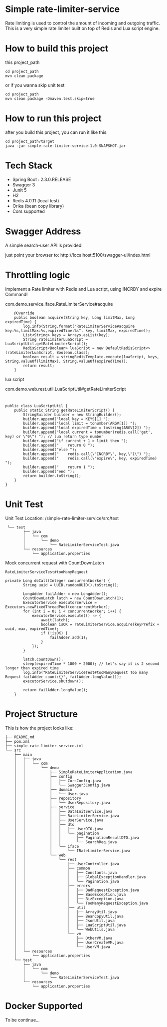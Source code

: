 
# Simple rate-limiter-service
Rate limiting is used to control the amount of incoming and outgoing traffic.
This is a very simple rate limiter built on top of Redis and Lua script engine.

# How to build this project
this project_path

```$xslt
cd project_path
mvn clean package
```

or if you wanna skip unit test

```$xslt
cd project_path
mvn clean package -Dmaven.test.skip=true
```

# How to run this project 
after you build this project, you can run it like this:

```$xslt
cd project_path/target
java -jar simple-rate-limiter-service-1.0-SNAPSHOT.jar
```

# Tech Stack

- Spring Boot : 2.3.0.RELEASE
- Swagger 3
- Junit 5
- H2
- Redis 4.0.11 (local test)
- Orika (bean copy library)
- Cors supported

# Swagger Address
A simple search-user API is provided!

just point your browser to: http://localhost:5100/swagger-ui/index.html

# Throttling logic
Implement a Rate limiter with Redis and Lua script, using INCRBY and expire Command!

com.demo.service.iface.RateLimiterService#acquire

```$xslt
    @Override
    public boolean acquire(String key, Long limitMax, Long expiredTime) {
        log.info(String.format("RateLimiterService#acquire key:%s,limitMax:%s,expiredTime:%s", key, limitMax, expiredTime));
        List<String> keys = Arrays.asList(key);
        String rateLimiterLuaScript = LuaScriptUtil.getRateLimiterScript();
        RedisScript<Boolean> luaScript = new DefaultRedisScript<>(rateLimiterLuaScript, Boolean.class);
        boolean result = stringRedisTemplate.execute(luaScript, keys, String.valueOf(limitMax), String.valueOf(expiredTime));
        return result;
    }
```

lua script

com.demo.web.rest.util.LuaScriptUtil#getRateLimiterScript
#

```$xslt
public class LuaScriptUtil {
    public static String getRateLimiterScript() {
        StringBuilder builder = new StringBuilder();
        builder.append("local key = KEYS[1] ");
        builder.append("local limit = tonumber(ARGV[1]) ");
        builder.append("local expiredTime = tostring(ARGV[2]) ");
        builder.append("local current = tonumber(redis.call('get', key) or \"0\") "); // lua return type number
        builder.append("if current + 1 > limit then ");
        builder.append("    return 0 ");
        builder.append("else ");
        builder.append("    redis.call(\"INCRBY\", key,\"1\") ");
        builder.append("    redis.call(\"expire\", key, expiredTime) ");
        builder.append("    return 1 ");
        builder.append("end ");
        return builder.toString();
    }
}

```

# Unit Test

Unit Test Location: /simple-rate-limiter-service/src/test

```$xslt
 └── test
        ├── java
        │   └── com
        │       └── demo
        │           └── RateLimiterServiceTest.java
        └── resources
            └── application.properties
```
Mock concurrent request with CountDownLatch

```$xslt
RateLimiterServiceTest#tooManyRequest

private Long doCall(Integer concurrentWorker) {
        String uuid = UUID.randomUUID().toString();

        LongAdder failAdder = new LongAdder();
        CountDownLatch latch = new CountDownLatch(1);
        ExecutorService executorService = Executors.newFixedThreadPool(concurrentWorker);
        for (int i = 0; i < concurrentWorker; i++) {
            executorService.execute(() -> {
                await(latch);
                boolean isOK = rateLimiterService.acquire(keyPrefix + uuid, max, expiredTime);
                if (!isOK) {
                    failAdder.add(1);
                }
            });
        }

        latch.countDown();
        sleep(expiredTime * 1000 + 2000); // let's say it is 2 second longer than expired time
        log.info("RateLimiterServiceTest#tooManyRequest Too many Request failAdder count:{}", failAdder.longValue());
        executorService.shutdown();

        return failAdder.longValue();
    }

```



# Project Structure
This is how the project looks like: 

```$xslt
├── README.md
├── pom.xml
├── simple-rate-limiter-service.iml
└── src
    ├── main
    │   ├── java
    │   │   └── com
    │   │       └── demo
    │   │           ├── SimpleRateLimiterApplication.java
    │   │           ├── config
    │   │           │   ├── CorsConfig.java
    │   │           │   └── Swagger3Config.java
    │   │           ├── domain
    │   │           │   └── User.java
    │   │           ├── repository
    │   │           │   └── UserRepository.java
    │   │           ├── service
    │   │           │   ├── DataInitService.java
    │   │           │   ├── RateLimiterService.java
    │   │           │   ├── UserService.java
    │   │           │   ├── dto
    │   │           │   │   ├── UserDTO.java
    │   │           │   │   └── pagination
    │   │           │   │       ├── PaginationResultDTO.java
    │   │           │   │       └── SearchReq.java
    │   │           │   └── iface
    │   │           │       └── IRateLimiterService.java
    │   │           └── web
    │   │               └── rest
    │   │                   ├── UserController.java
    │   │                   ├── common
    │   │                   │   ├── Constants.java
    │   │                   │   ├── GlobalExceptionHandler.java
    │   │                   │   └── Pagination.java
    │   │                   ├── errors
    │   │                   │   ├── BadRequestException.java
    │   │                   │   ├── BaseException.java
    │   │                   │   ├── BizException.java
    │   │                   │   └── TooManyRequestException.java
    │   │                   ├── util
    │   │                   │   ├── ArrayUtil.java
    │   │                   │   ├── BeanCopyUtil.java
    │   │                   │   ├── JsonUtil.java
    │   │                   │   ├── LuaScriptUtil.java
    │   │                   │   └── WebUtils.java
    │   │                   └── vm
    │   │                       ├── OtherVM.java
    │   │                       ├── UserCreateVM.java
    │   │                       └── UserVM.java
    │   └── resources
    │       └── application.properties
    └── test
        ├── java
        │   └── com
        │       └── demo
        │           └── RateLimiterServiceTest.java
        └── resources
            └── application.properties
```

# Docker Supported 

To be continue...
